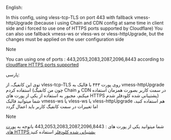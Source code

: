 English:

In this config, using vless-tcp-TLS on port 443 with fallback vmess-httpUpgrade (because i using Chain and CDN config at same time in client side and i forced to use one of HTTPS ports supported by Cloudflare)
You can also use fallback vmess-ws or vless-ws or vless-httpUpgrade, but the changes must be applied on the user configuration side
>[!NOTE]
>You can using one of ports : 443,2053,2083,2087,2096,8443 according to [cloudflare HTTPS ports supported](https://developers.cloudflare.com/fundamentals/reference/network-ports/)


پارسی:

توی این کانفیگ، از vless-tcp-TLS روی پورت ۴۴۳ با فالبک به vmess-httpUpgrade استفاده کردم (چون من کانفیگ Chain و CDN در سمت کاربر بصورت همزمان استفاده میکنم، مجبور به استفاده از یکی از پورت های HTTPS پشتیبانی شده کلودفلر شدم)
شما میتوانید فالبک vmess-ws یا vless-ws یا vless-httpUpgrade هم استفاده کنید، اما تغییرات در سمت کانفیگ کاربر باید اعمال گردد
>[!NOTE]
>شما میتوانید یکی از پورت های : 443,2053,2083,2087,2096,8443 باتوجه به [پورت های HTTPS پشتیبانی شده کلودفلر](https://developers.cloudflare.com/fundamentals/reference/network-ports/) استفاده کنید
